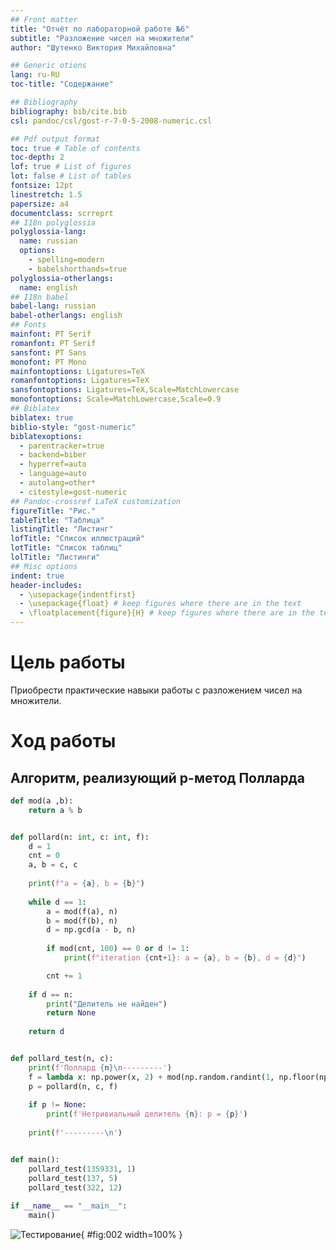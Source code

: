 ```yaml
---
## Front matter
title: "Отчёт по лабораторной работе №6"
subtitle: "Разложение чисел на множители"
author: "Шутенко Виктория Михайловна"

## Generic otions
lang: ru-RU
toc-title: "Содержание"

## Bibliography
bibliography: bib/cite.bib
csl: pandoc/csl/gost-r-7-0-5-2008-numeric.csl

## Pdf output format
toc: true # Table of contents
toc-depth: 2
lof: true # List of figures
lot: false # List of tables
fontsize: 12pt
linestretch: 1.5
papersize: a4
documentclass: scrreprt
## I18n polyglossia
polyglossia-lang:
  name: russian
  options:
	- spelling=modern
	- babelshorthands=true
polyglossia-otherlangs:
  name: english
## I18n babel
babel-lang: russian
babel-otherlangs: english
## Fonts
mainfont: PT Serif
romanfont: PT Serif
sansfont: PT Sans
monofont: PT Mono
mainfontoptions: Ligatures=TeX
romanfontoptions: Ligatures=TeX
sansfontoptions: Ligatures=TeX,Scale=MatchLowercase
monofontoptions: Scale=MatchLowercase,Scale=0.9
## Biblatex
biblatex: true
biblio-style: "gost-numeric"
biblatexoptions:
  - parentracker=true
  - backend=biber
  - hyperref=auto
  - language=auto
  - autolang=other*
  - citestyle=gost-numeric
## Pandoc-crossref LaTeX customization
figureTitle: "Рис."
tableTitle: "Таблица"
listingTitle: "Листинг"
lofTitle: "Список иллюстраций"
lotTitle: "Список таблиц"
lolTitle: "Листинги"
## Misc options
indent: true
header-includes:
  - \usepackage{indentfirst}
  - \usepackage{float} # keep figures where there are in the text
  - \floatplacement{figure}{H} # keep figures where there are in the text
---
```



# Цель рабoты

Приoбрести практические навыки рабoты с разложением чисел на множители.

# Хoд рабoты 

## Алгоритм, реализующий р-метод Полларда


```Python
def mod(a ,b):
	return a % b


def pollard(n: int, c: int, f):
    d = 1
    cnt = 0
    a, b = c, c
    
    print(f"a = {a}, b = {b}")
    
    while d == 1:
        a = mod(f(a), n)
        b = mod(f(b), n)
        d = np.gcd(a - b, n)
        
        if mod(cnt, 100) == 0 or d != 1:
            print(f"iteration {cnt+1}: a = {a}, b = {b}, d = {d}")

        cnt += 1
        
    if d == n:
        print("Делитель не найден")
        return None
    
    return d


def pollard_test(n, c):
    print(f'Поллард {n}\n---------')
    f = lambda x: np.power(x, 2) + mod(np.random.randint(1, np.floor(np.sqrt(n))), n)
    p = pollard(n, c, f)
    
    if p != None:
        print(f'Нетривиальный делитель {n}: p = {p}')
        
    print(f'---------\n')


def main():
    pollard_test(1359331, 1)
    pollard_test(137, 5)
    pollard_test(322, 12)
    
if __name__ == "__main__":
    main()
```  




![Тестирование](images/7.png){ #fig:002 width=100% }






